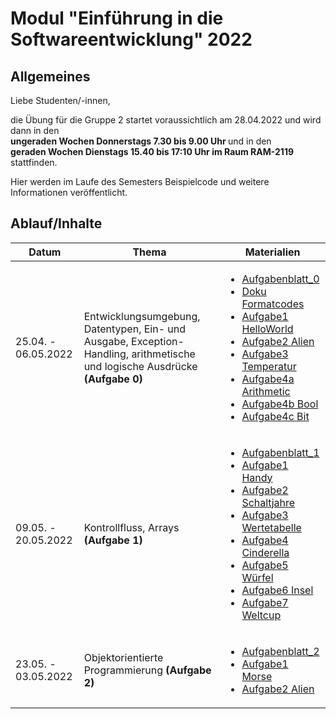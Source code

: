 # Modul "Einführung in die Softwareentwicklung" 2022
## Allgemeines

Liebe Studenten/-innen,

die Übung für die Gruppe 2 startet voraussichtlich am 28.04.2022 und wird dann in den   
<b>ungeraden Wochen Donnerstags 7.30 bis 9.00 Uhr </b>und in den    
<b>geraden   Wochen Dienstags 15.40 bis 17:10 Uhr im Raum RAM-2119 </b> stattfinden.   


Hier werden im Laufe des Semesters Beispielcode und weitere Informationen veröffentlicht.

## Ablauf/Inhalte

|Datum|Thema|Materialien|
---|---|---
25.04. - 06.05.2022|Entwicklungsumgebung, Datentypen, Ein- und Ausgabe, Exception-Handling, arithmetische und logische Ausdrücke **(Aufgabe 0)**|<ul><li>  [Aufgabenblatt_0](https://github.com/ComputerScienceLecturesTUBAF/SoftwareentwicklungSoSe2022_Aufgabe_00) <li> [Doku Formatcodes](https://docs.microsoft.com/en-us/dotnet/standard/base-types/standard-numeric-format-strings) <li> [Aufgabe1 HelloWorld](https://github.com/agi21/tubaf-EiS-2022/blob/main/%C3%9Cbung00/HelloWorld/Program.cs) <li> [Aufgabe2 Alien](https://github.com/agi21/tubaf-EiS-2022/blob/main/%C3%9Cbung00/alien/Program.cs) <li> [Aufgabe3 Temperatur](https://github.com/agi21/tubaf-EiS-2022/blob/main/%C3%9Cbung00/Temperature/Program.cs) <li> [Aufgabe4a Arithmetic](https://github.com/agi21/tubaf-EiS-2022/blob/main/%C3%9Cbung00/Arithmetic/Program.cs) <li> [Aufgabe4b Bool](https://github.com/agi21/tubaf-EiS-2022/blob/main/%C3%9Cbung00/Bool/Program.cs) <li> [Aufgabe4c Bit](https://github.com/agi21/tubaf-EiS-2022/blob/main/%C3%9Cbung00/Bit/Program.cs)  
09.05. - 20.05.2022|Kontrollfluss, Arrays **(Aufgabe 1)**|<ul><li>  [Aufgabenblatt_1](https://github.com/ComputerScienceLecturesTUBAF/SoftwareentwicklungSoSe2022_Aufgabe_01) <li>  [Aufgabe1 Handy](https://github.com/agi21/tubaf-EiS-2022/blob/main/%C3%9Cbung01/Handy/Program.cs) <li>  [Aufgabe2 Schaltjahre](https://github.com/agi21/tubaf-EiS-2022/blob/main/%C3%9Cbung01/Schaltjahre/Program.cs) <li>  [Aufgabe3 Wertetabelle](https://github.com/agi21/tubaf-EiS-2022/blob/main/%C3%9Cbung01/Werttabelle/Program.cs) <li> [Aufgabe4 Cinderella](https://github.com/agi21/tubaf-EiS-2022/blob/main/%C3%9Cbung01/Cinderella/Program.cs) <li> [Aufgabe5 Würfel](https://github.com/agi21/tubaf-EiS-2022/blob/main/%C3%9Cbung01/W%C3%BCrfel/Program.cs) <li> [Aufgabe6 Insel](https://github.com/agi21/tubaf-EiS-2022/blob/main/%C3%9Cbung01/Insel/Program.cs) <li> [Aufgabe7 Weltcup](https://github.com/agi21/tubaf-EiS-2022/blob/main/%C3%9Cbung01/Weltcup/Program.cs)
23.05. - 03.05.2022|Objektorientierte Programmierung **(Aufgabe 2)**|<ul><li>  [Aufgabenblatt_2](https://github.com/ComputerScienceLecturesTUBAF/SoftwareentwicklungSoSe2022_Aufgabe_02)<li> [Aufgabe1 Morse](https://github.com/agi21/tubaf-EiS-2022/blob/main/%C3%9Cbung02/Morse/Program.cs)<li> [Aufgabe2 Alien](https://github.com/agi21/tubaf-EiS-2022/blob/main/%C3%9Cbung02/Alien/Program.cs)
 
<!---
06.06. - 17.06.2022|Versionsverwaltung, Workflow, GitHub, Markdown, objektorientierte Programmierung **(Aufgabe 3)**|<ul><li>  [Aufgabenblatt_3](https://classroom.github.com/g/2giK8cn5)
20.06. - 01.07.2022|Objektorientierte Programmierung, Speicherverwaltung **(Aufgabe 4)**|<ul><li>  [Aufgabenblatt_4](https://classroom.github.com/g/wE9XFxIU)
 -|Abschlussaufgabe|
-->
